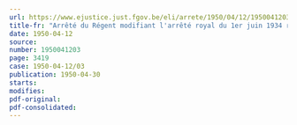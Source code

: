 ```yaml
---
url: https://www.ejustice.just.fgov.be/eli/arrete/1950/04/12/1950041203/justel
title-fr: "Arrêté du Régent modifiant l'arrêté royal du 1er juin 1934 réglementant l'exercice de l'art dentaire"
date: 1950-04-12
source:
number: 1950041203
page: 3419
case: 1950-04-12/03
publication: 1950-04-30
starts:
modifies:
pdf-original:
pdf-consolidated:
---
```


